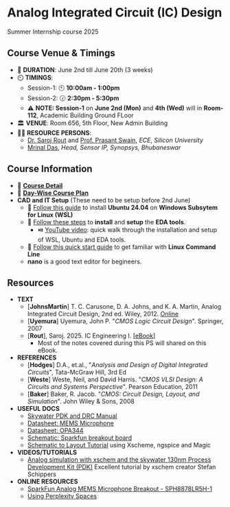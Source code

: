 # Analog Integrated Circuit (IC) Design
Summer Internship course 2025

##  Course Venue & Timings

- 📆 **DURATION**: June 2nd till June 20th (3 weeks)
- ⏲️ **TIMINGS**:
  - Session-1: 🕙 **10:00am - 1:00pm**
  - Session-2: 🕝 **2:30pm - 5:30pm**
  - ⚠️ **NOTE: Session-1** on **June 2nd (Mon)** and **4th (Wed)** will in **Room-112**, Academic Building Ground FLoor
- 🏛️ **VENUE**: Room 656, 5th Floor, New Admin Building
- 👨‍🏫 **RESOURCE PERSONS**:
  - [Dr. Saroj Rout](https://sroutk.github.io) and [Prof. Prasant Swain](https://silicon.ac.in/wp-content/uploads/2022/04/Prasant-Kumar-Swain.pdf), *ECE*, *Silicon University*
  - [Mrinal Das](https://www.linkedin.com/in/mrinal-das-8314272/), *Head, Sensor IP, Synopsys, Bhubaneswar*

## Course Information

- 🔗 [**Course Detail**](content/course-detail.md)
- 🔗 [**Day-Wise Course Plan**](content/Day-Wise-Plan.md)
- **CAD and IT Setup** (These need to be setup before 2nd June)
  - 🔗 [Follow this guide](content/cad-install-setup-wsl-ubuntu.md) to install **Ubuntu 24.04** on **Windows Subsytem for Linux (WSL)**
  - 🔗 [Follow these steps](content/cad-install-eda.md) to **install** and **setup** the **EDA tools**.
    - ⏯️ [YouTube video](https://youtu.be/-qRGRr0xy_c): quick walk through the installation and setup of WSL, Ubuntu and EDA tools.
  - 🔗 [Follow this quick start guide](https://www.makeuseof.com/tag/a-quick-guide-to-get-started-with-the-linux-command-line/) to get familiar with **Linux Command Line**
  - **nano** is a good text editor for begineers. 

## Resources

- **TEXT**
  - [**JohnsMartin**] T. C. Carusone, D. A. Johns, and K. A. Martin, Analog Integrated Circuit Design, 2nd ed. Wiley, 2012. [Online](https://www.box.com/s/38df9et7alvxdbu/JohnsMartinCarusone-AnalogICDesign-2ndEd-Wiley-2012.pdf?dl=0)
  - [**Uyemura**] Uyemura, John P. "*CMOS Logic Circuit Design*". Springer, 2007
  - [**Rout**], Saroj. 2025. IC Engineering I. [[eBook](https://mixignal-press.github.io/ebook-ice1/)]
    - Most of the notes covered during this PS will shared on this eBook.
- **REFERENCES**
  - [**Hodges**] D.A., et.al., "_Analysis and Design of Digital Integrated Circuits_", Tata-McGraw Hill, 3rd Ed
  - [**Weste**] Weste, Neil, and David Harris. "*CMOS VLSI Design: A Circuits and Systems Perspective*". Pearson Education, 2011 
  - [**Baker**] Baker, R. Jacob. "*CMOS: Circuit Design, Layout, and Simulation*". John Wiley & Sons, 2008
- **USEFUL DOCS**
  - [Skywater PDK and DRC Manual](docs/skywater-pdk-readthedocs-io-en-main.pdf)
  - [Datasheet: MEMS Microphone](https://cdn.sparkfun.com/assets/0/5/8/b/1/SPH8878LR5H-1_Lovato_DS.pdf)
  - [Datasheet: OPA344](https://www.ti.com/lit/ds/symlink/opa345.pdf?ts=1748277734116&ref_url=https%253A%252F%252Fwww.google.com%252F)
  - [Schematic: Sparkfun breakout board](https://cdn.sparkfun.com/assets/7/5/6/e/d/SparkFun_Analog_MEMS_Microphone_Breakout_SPH8878LR5H-1.pdf)
  - [Schematic to Layout Tutorial](docs/13_magic_inverter_sky130.pdf) using Xscheme, ngspice and Magic
- **VIDEOS/TUTORIALS**
  - [Analog simulation with xschem and the skywater 130nm Process Development Kit (PDK)](https://youtu.be/bYbkz8FXnsQ?si=dy1didcxfnXfHvWH&t=303) Excellent tutorial by xschem creator Stefan Schippers
- **ONLINE RESOURCES**
  - [SparkFun Analog MEMS Microphone Breakout - SPH8878LR5H-1](https://www.sparkfun.com/sparkfun-analog-mems-microphone-breakout-sph8878lr5h-1.html)
  - [Using Perplexity Spaces](https://www.perplexity.ai/hub/blog/a-student-s-guide-to-using-perplexity-spaces)
